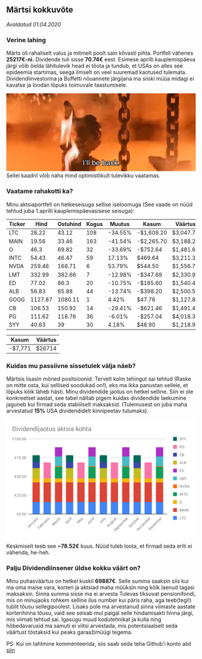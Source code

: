 ## Märtsi kokkuvõte
_Avaldatud 01.04.2020_

### Verine lahing

Märts oli rahaliselt valus ja mitmelt poolt sain kõvasti pihta. Portfell vähenes **25217€-ni.** Dividende tuli sisse 
**70.74€** eest. Esimese aprilli kauplemispäeva järgi võib öelda lähitulevik head ei tõota ja tundub, et USAs on alles see epideemia 
startimas, seega ilmselt on veel suuremad kaotused tulemata. Dividendiinvestorina ja Buffetti nõuannete järgijana ma siiski
müüa midagi ei kavatse ja loodan lõpuks toimuvale taastumisele.

![Kaader filmist Terminaator 2](./terminator2.png) 
Sellel kaadril võib näha mind optimistlikult tulevikku vaatamas.


### Vaatame rahakotti ka?
Minu aktsiaportfell on hetkeseisuga sellise iseloomuga (See vaade on nüüd tehtud juba 1.aprilli kauplemispäevasisese seisuga):

| Ticker | Hind | Ostuhind | Kogus| Muutus | Kasum   | Väärtus   |   
|------|---------| ---------------|----------|----------------|-------------|-----------|
| LTC  | 28.22   | 43.12          | 108      | -34.55%        | -$1,609.20  | $3,047.76 |
| MAIN | 19.56   | 33.46          | 163      | -41.54%        | -$2,265.70  | $3,188.28 |
| O    | 46.3    | 69.82          | 32       | -33.69%        | -$752.64    | $1,481.60 |
| INTC | 54.43   | 46.47          | 59       | 17.13%         | $469.64     | $3,211.37 |
| NVDA | 259.46  | 168.71         | 6        | 53.79%         | $544.50     | $1,556.76 |
| LMT  | 332.99  | 382.66         | 7        | -12.98%        | -$347.69    | $2,330.93 |
| ED   | 77.02   | 86.3           | 20       | -10.75%        | -$185.60    | $1,540.40 |
| ALB  | 56.83   | 65.88          | 44       | -13.74%        | -$398.20    | $2,500.52 |
| GOOG | 1127.87 | 1080.11        | 1        | 4.42%          | $47.76      | $1,127.87 |
| CB   | 106.53  | 150.92         | 14       | -29.41%        | -$621.46    | $1,491.42 |
| PG   | 111.62  | 118.76         | 36       | -6.01%         | -$257.04    | $4,018.32 |
| SYY  | 40.63   | 39             | 30       | 4.18%          | $48.90      | $1,218.90 |


| Kasum | Väärtus |
| ----- | ------- |
| -$7,771 | $26714 |


### Kuidas mu passiivne sissetulek välja näeb?

Märtsis lisasin mõned positsioonid. Tervelt kolm tehingut sai tehtud (Raske on mitte osta, kui sellised soodukad on!), 
eks ma ikka panustan sellele, et lõpuks kõik läheb hästi. Minu dividendide jaotus on hetkel selline. Siin ei ole konkreetset 
aastat, see tabel näitab pigem kuidas dividendide laekumine jaguneb kui firmad seda stabiilselt maksaksid. (Tulemusest 
on juba maha arvestatud **15%** USA dividendidelt kinnipeetav tulumaks).

![Laekuvad dividendid kuus_aktsia_kohta](./dividendijaotus.svg?sanitize=true)

Keskmiselt teeb see **~78.52€** kuus. Nüüd tuleb loota, et firmad seda eriti ei vähenda, he-heh.


### Palju Dividendiinsener üldse kokku väärt on?

Minu puhasväärtus on hetkel kuskil **69887€**. Selle summa saaksin siis kui ma oma maise vara, korteri ja aktsiad maha 
müüksin ning kõik laenud tagasi maksaksin. Sinna summa sisse ma ei arvesta Tulevas tiksuvat pensionifondi, 
mis on minujaoks rohkem selline ilus number kui päris raha, aga teeb(tegi!) tublit tõusu sellegipoolest. Lisaks pole ma 
arvestanud sinna viimaste aastate korterihinna tõusu, vaid see seisab mul paigal selle hindamisakti hinna järgi, 
mis viimati tehtud sai. Igasugu muud kodutehnikat ja kulla ning hõbedavarusid ma samuti ei viitsi arvestada, 
mis potentsiaalselt seda väärtust tõstaksid kui peaks garaažimüügi tegema.

PS: Kui on tahtmine kommenteerida, siis saab seda teha Github'i konto abil [siin](https://github.com/dividendiinsener/blog/issues/6)
